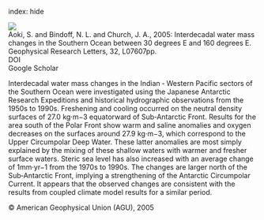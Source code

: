 index: hide

<div class="Citation">
    <div class="Citation-thumb CitationThumb-linked"  data-href="https://doi.org/10.1029/2004gl022220">
      <img src="https://static.claimspace.cloud/climate-study-static/refs/thumbs/10/Aoki_et_al_2005-thumb.png" />
    </div>

  <div class="Citation-body">
    <div class="Citation-text">Aoki, S. and Bindoff, N. L. and Church, J. A., 2005: Interdecadal water mass changes in the Southern Ocean between 30 degrees E and 160 degrees E. <span class="Article-journal">Geophysical Research Letters, </span><span class="Article-volume">32, </span>L07607pp.</div>
    <div class="Citation-links">
      <div class="CitationLink" data-href="https://doi.org/10.1029/2004gl022220">
        <div class="CitationLink-icon CitationLink-Doi"></div>
        <div class="CitationLink-text">DOI</div>
      </div>
      <div class="CitationLink" data-href="https://scholar.google.com/scholar?q=10.1029/2004gl022220">
        <div class="CitationLink-icon CitationLink-Scholar"></div>
        <div class="CitationLink-text">Google Scholar</div>
      </div>
    </div>
  </div>
</div>

Interdecadal water mass changes in the Indian ‐ Western Pacific sectors of the Southern Ocean were investigated using the Japanese Antarctic Research Expeditions and historical hydrographic observations from the 1950s to 1990s. Freshening and cooling occurred on the neutral density surfaces of 27.0 kg·m−3 equatorward of Sub‐Antarctic Front. Results for the area south of the Polar Front show warm and saline anomalies and oxygen decreases on the surfaces around 27.9 kg·m−3, which correspond to the Upper Circumpolar Deep Water. These latter anomalies are most simply explained by the mixing of these shallow waters with warmer and fresher surface waters. Steric sea level has also increased with an average change of 1mm·yr−1 from the 1970s to 1990s. The changes are larger north of the Sub‐Antarctic Front, implying a strengthening of the Antarctic Circumpolar Current. It appears that the observed changes are consistent with the results from coupled climate model results for a similar period.

<div class="Citation-copy">
&copy; American Geophysical Union (AGU), 2005
</div>